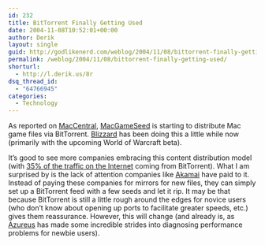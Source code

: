 ```yaml
---
id: 232
title: BitTorrent Finally Getting Used
date: 2004-11-08T10:52:01+00:00
author: Derik
layout: single
guid: http://godlikenerd.com/weblog/2004/11/08/bittorrent-finally-getting-used/
permalink: /weblog/2004/11/08/bittorrent-finally-getting-used/
shorturl:
  - http://l.derik.us/8r
dsq_thread_id:
  - "64766945"
categories:
  - Technology
---
```

As reported on [MacCentral](http://www.macworld.com/news/2004/11/08/macgameseed/index.php/?lsrc=mcrss-1104), [MacGameSeed](http://www.macgameseed.com) is starting to distribute Mac game files via BitTorrent. [Blizzard](http://www.blizzard.com) has been doing this a little while now (primarily with the upcoming World of Warcraft beta).

It&#8217;s good to see more companies embracing this content distribution model (with [35% of the traffic on the Internet](http://in.tech.yahoo.com/041103/137/2ho4i.html) coming from BitTorrent). What I am surprised by is the lack of attention companies like [Akamai](http://www.akamai.com) have paid to it. Instead of paying these companies for mirrors for new files, they can simply set up a BitTorrent feed with a few seeds and let it rip. It may be that because BitTorrent is still a little rough around the edges for novice users (who don&#8217;t know about opening up ports to facilitate greater speeds, etc.) gives them reassurance. However, this will change (and already is, as [Azureus](http://azureus.sourceforge.net) has made some incredible strides into diagnosing performance problems for newbie users).
